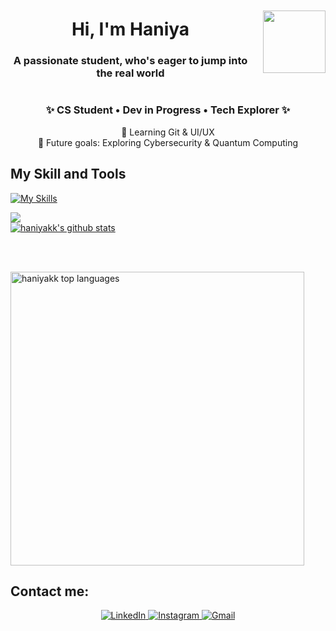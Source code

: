 <div align="center" style="display: flex; align-items: center; justify-content: center; gap: 20px;">
  <div>
    <h1>Hi, I'm Haniya</h1>
    <h3>A passionate student, who's eager to jump into the real world</h3>
  </div>
  <img src="https://media4.giphy.com/media/v1.Y2lkPTc5MGI3NjExMXZtOXRocHR1bTRldHZ4ZXA0cm5wNmRqZnp5MGxvcHZ5aHVwd3hpbiZlcD12MV9pbnRlcm5hbF9naWZfYnlfaWQmY3Q9cw/WQGKgpUT7jaGuGKzC8/giphy.gif" width="100px"/>
</div>
<h3 align="center">✨ CS Student • Dev in Progress • Tech Explorer ✨</h3>
<p align="center">🌱 Learning Git & UI/UX <br> 🔮 Future goals: Exploring Cybersecurity & Quantum Computing</p>

## My Skill and Tools

[![My Skills](https://skillicons.dev/icons?i=java,c,cpp,visualstudio,vscode,html,css,js,figma&theme=light)](https://skillicons.dev)

<a href="https://github.com/haniyakk/haniyakk">
  <img align="center" src="https://api.githubtrends.io/user/svg/haniykk/langs?time_range=one_year&use_percent=True&theme=bright_lights" /> <br>
<!--   <img align="center" src="https://github-readme-stats.vercel.app/api/top-langs/?username=haniyakk&hide=python,tcl&title_color=FFFFFF&text_color=FFFFFF&bg_color=071A2C&theme=tokyonight&line_height=27&icon_color=4194FD&langs_count=3" /> -->
</a>
<a href="https://github.com/haniyakk/haniyakk">
<img align="center" src="https://github-readme-stats.vercel.app/api?username=haniyakk&bg_color=071A2C&icon_color=4194FD&show_icons=true&count_private=true&theme=tokyonight&line_height=27&text_color=FFFFFF" alt="haniyakk's github stats"/>
</a>

<br><br>
<!--
<p align="left">
    <img width="470" src="https://github-readme-streak-stats.herokuapp.com?user=haniyakk&theme=tokyonight&date_format=M%20j%5B%2C%20Y%5D&background=0d1117&ring=58a6ff&fire=ff7b72&currStreakLabel=58a6ff" alt="haniyakk streak stats"/>
</p>
-->
  <p align="left">
  <img width="470" src="https://github-readme-stats.vercel.app/api/top-langs?username=haniyakk&show_icons=true&locale=en&layout=compact&theme=tokyonight&title_color=58a6ff&text_color=c9d1d9&bg_color=0d1117" alt="haniyakk top languages"/>
</p>
 
<h2>Contact me:</h2>
<div  align="center">

  <a href="https://www.linkedin.com/in/haniya-khan-kakar/" target="_blank">
    <img src="https://img.shields.io/badge/LinkedIn-%230077B5.svg?&style=flat-square&logo=linkedin&logoColor=white&color=071A2C" alt="LinkedIn">
  </a>
  <a href="https://www.instagram.com/haniyakhankakar/" target="_blank">
    <img src="https://img.shields.io/badge/Instagram-%23E4405F.svg?&style=flat-square&logo=instagram&logoColor=white&color=071A2C" alt="Instagram">
  <a href="mailto:haniyakhankakar8@gmail.com" target="_blank">
  <img src="https://img.shields.io/badge/Gmail-%23071A2C.svg?&style=flat-square&logo=gmail&logoColor=white" alt="Gmail"/>
</a>
 </div>

